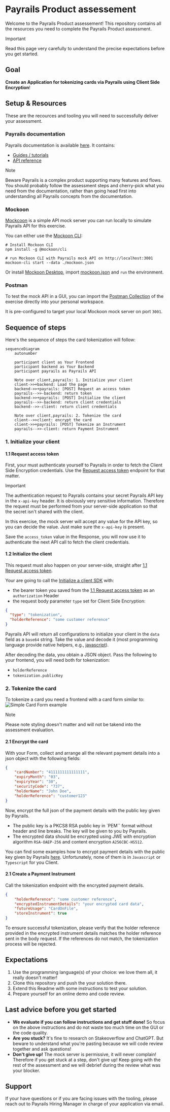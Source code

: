 # Payrails Product assessement

Welcome to the Payrails Product assessement! This repository contains all the resources you need to complete the Payrails Product assessment. 

> [!IMPORTANT]
> Read this page very carefully to understand the precise expectations before you get started.

## Goal

**Create an Application for tokenizing cards via Payrails using Client Side Encryption**!

## Setup & Resources

These are the recources and tooling you will need to successfully deliver your assessment.

### Payrails documentation

Payrails documentation is available [here](https://docs.payrails.com/). It contains: 
- [Guides / tutorials](https://docs.payrails.com/docs)
- [API reference](https://docs.payrails.com/reference/)

> [!NOTE]
> Beware Payrails is a complex product supporting many features and flows. You should probably follow the assessment steps and cherry-pick what you need from the documentation, rather than going head first into understanding all Payrails concepts from the documentation.


### Mockoon

[Mockcoon](https://mockoon.com/) is a simple API mock server you can run locally to simulate Payrails API for this exercise. 

You can either use the [Mockoon CLI](https://github.com/mockoon/mockoon/tree/main/packages/cli#installation):

```
# Install Mockoon CLI
npm install -g @mockoon/cli

# run Mockoon CLI with Payrails mock API on http://localhost:3001
mockoon-cli start --data ./mockoon.json
```

Or install [Mockoon Desktop](https://mockoon.com/download/), import [mockoon.json](./mockoon.json) and `run` the environment.

### Postman

To test the mock API in a GUI, you can import the [Postman Collection](postman.json) of the exercise directly into your personal workspace.

It is pre-configured to target your local Mockoon mock server on port `3001`.  

## Sequence of steps

Here's the sequence of steps the card tokenization will follow:

```mermaid
sequenceDiagram
    autonumber

    participant client as Your Frontend
    participant backend as Your Backend
    participant payrails as Payrails API

    Note over client,payrails: 1. Initialize your client
    client->>+backend: Load the page
    backend->>+payrails: [POST] Request an access token
    payrails-->>-backend: return token
    backend->>+payrails: [POST] Initialize the client
    payrails-->>-backend: return client credentials
    backend-->>-client: return client credentials

    Note over client,payrails: 2. Tokenize the card
    client-->>client: encrypt the card
    client->>+payrails: [POST] Tokenize an Instrument
    payrails-->>-client: return Payment Instrument
```

### 1. Initialize your client

#### 1.1 Request access token

First, your must authenticate yourself to Payrails in order to fetch the Client Side Encryption credentials. Use the [Request access token](https://docs.payrails.com/reference/getoauthtoken) endpoint for that matter.

> [!IMPORTANT]
> The authentication request to Payrails contains your secret Payrails API key in the `x-api-key` header. It is obviously very sensitive information. Therefore the request must be performed from your server-side application so that the secret isn't shared with the client.

In this exercise, the mock server will accept any value for the API key, so you can decide the value. Just make sure the `x-api-key` is present.

Save the `access_token` value in the Response, you will now use it to authenticate the next API call to fetch the client credentials. 

#### 1.2 Initialize the client

This request must also happen on your server-side, straight after [1.1 Request access token](#11-request-access-token).

Your are going to call the [Initialize a client SDK](https://docs.payrails.com/reference/clientinit) with:
- the bearer token you saved from the [1.1 Request access token](#11-request-access-token) as an `authorization` Header
- the request body parameter `type` set for Client Side Encryption:
```json
{
  "type": "tokenization",
  "holderReference": "some customer reference"
}
```

Payrails API will return all configurations to initialize your client in the `data` field as a `base64` string. Take the value and decode it (most programming language provide native helpers, e.g., [javascript](https://developer.mozilla.org/en-US/docs/Glossary/Base64#javascript_support)).

After decoding the data, you obtain a JSON object. Pass the following to your frontend, you will need both for tokenization:
- `holderReference`
- `tokenization.publicKey`

### 2. Tokenize the card

To tokenize a card you need a frontend with a card form similar to: 
![Simple Card Form example](./form.png)

> [!NOTE]
> Please note styling doesn't matter and will not be takend into the assessment evaluation.

#### 2.1 Encrypt the card

With your Form, collect and arrange all the relevant payment details into a json object with the following fields: 
```json
{
    "cardNumber": "4111111111111111",
    "expiryMonth": "03",
    "expiryYear": "30",
    "securityCode": "737",
    "holderName": "John Doe",
    "holderReference": "customer123"
}
```

Now, encrypt the full json of the payment details with the public key given by Payrails.

- The public key is a PKCS8 RSA public key in `PEM`` format without header and line breaks. The key will be given to you by Payrails.
- The encrypted data should be encrypted using JWE with encryption algorithm `RSA-OAEP-256` and content encryption `A256CBC-HS512`.

You can find some examples how to encrypt payment details with the public key given by Payrails [here](https://docs.payrails.com/docs/tokenize-cards-with-backend-side-encryption). Unfortunately, none of them is in `Javascript` or `Typescript` for you Client.

#### 2.1 Create a Payment Instrument

Call the tokenization endpoint with the encrypted payment details.
```json
{
    "holderReference": "some customer reference",
    "encryptedInstrumentDetails": "your encrypted card data",
    "futureUsage": "CardOnFile",
    "storeInstrument": true
}
```
To ensure successful tokenization, please verify that the holder reference provided in the encrypted instrument details matches the holder reference sent in the body request. If the references do not match, the tokenization process will be rejected.

## Expectations

1. Use the programming language(s) of your choice: we love them all, it really doesn't matter!
2. Clone this repository and push the your solution there.
3. Extend this Readme with some instructions to test your solution.
4. Prepare yourself for an online demo and code review.

## Last advice before you get started

- **We evaluate if you can follow instructions and get stuff done!** So focus on the above instructions and do not waste too much time on the GUI or the code quality.
- **Are you stuck?** It's fine to research on Stakeoverflow and ChatGPT. But beware to understand what you're pasting because we will code review together and ask questions!
- **Don't give up!** The mock server is permissive, it will never complain! Therefore if you get stuck at a step, don't give up! Keep going with the rest of the assessment and we will debrief during the review what was your blocker. 

## Support

If your have questions or if you are facing issues with the tooling, please reach out to Payrails Hiring Manager in charge of your application via email.
